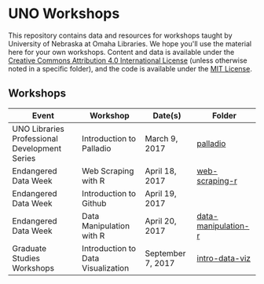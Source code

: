 # UNO Workshops

This repository contains data and resources for workshops taught by University of Nebraska at Omaha Libraries. We hope you'll use the material here for your own workshops. Content and data is available under the [Creative Commons Attribution 4.0 International License](http://creativecommons.org/licenses/by/4.0/) (unless otherwise noted in a specific folder), and the code is available under the [MIT License](http://opensource.org/licenses/MIT).

## Workshops

Event                   | Workshop                 | Date(s)       | Folder
----------------------- | ------------------------ | ------------- | -----------
UNO Libraries Professional Development Series | Introduction to Palladio | March 9, 2017 | [palladio](palladio)
Endangered Data Week | Web Scraping with R | April 18, 2017 | [web-scraping-r](web-scraping-r)
Endangered Data Week | Introduction to Github | April 19, 2017 |
Endangered Data Week | Data Manipulation with R | April 20, 2017 | [data-manipulation-r](data-manipulation-r)
Graduate Studies Workshops | Introduction to Data Visualization | September 7, 2017 | [intro-data-viz](intro-data-viz)


